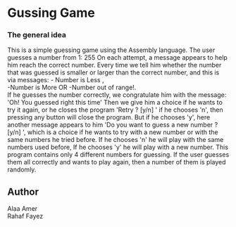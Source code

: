 # Gussing Game


### The general idea
This is a simple guessing game using the Assembly language. The user guesses a number from 1: 255 On each attempt, a message appears to help him reach the correct number. 
Every time we tell him whether the number that was guessed is smaller or larger than the correct number, and this is via messages:                                                                                    - Number is Less  ,                       
-Number is More                                                                                                                                                                                                        OR  -Number out of range!.                                                                 
If he guesses the number correctly, we congratulate him with the message: 'Oh! You guessed right this time'  Then we give him a choice if he wants to try it again, or he closes the program 'Retry ? [y/n] ' if he chooses 'n', then pressing any button will close the program. But if he chooses 'y', here another message appears to him 'Do you want to guess a new number ? [y/n] ', which is a choice if he wants to try with a new number or with the same numbers he tried before. If he chooses 'n'  he will play with the same numbers used before, If he chooses 'y' he will play with a new number.                                                  This program contains only 4 different numbers for guessing. If the user guesses them all correctly and wants to play again, then a number of them is played randomly.
## Author
Alaa Amer                                                                                                                                                                                                               
Rahaf Fayez
